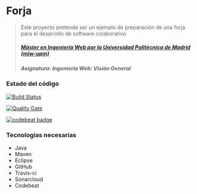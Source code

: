 # Forja
> Este proyecto pretende ser un ejemplo de preparación de una forja para el desarrollo de software colaborativo
> ##### [Máster en Ingeniería Web por la Universidad Politécnica de Madrid (miw-upm)](http://miw.etsisi.upm.es)
> ##### Asignatura: *Ingeniería Web: Visión General*

### Estado del código

[![Build Status](https://travis-ci.org/miw-upm/IWVG-forge.svg?branch=develop)](https://travis-ci.org/miw-upm/IWVG-forge)

[![Quality Gate](https://sonarcloud.io/api/badges/gate?key=es.upm.miw:IWVG-forge)](https://sonarcloud.io/dashboard/index/es.upm.miw:IWVG-forge)

[![codebeat badge](https://codebeat.co/badges/72a87b0f-0ada-4895-9fcb-1d10a392bdaf)](https://codebeat.co/projects/github-com-miw-upm-iwvg-forge-develop)

### Tecnologías necesarias
* Java
* Maven
* Eclipse
* GitHub
* Travis-ci
* Sonarcloud
* Codebeat
